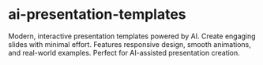 # ai-presentation-templates
Modern, interactive presentation templates powered by AI. Create engaging slides with minimal effort. Features responsive design, smooth animations, and real-world examples. Perfect for AI-assisted presentation creation.
